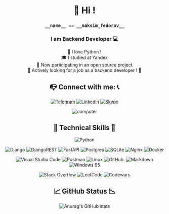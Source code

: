 <span align="center"> <h1></h1> </span>
<span align="center"> <h1> :wave: Hi ! </h1> </span>
<span align="center"> <h3> `__name__ == __maksim_fedorov__` </h3> </span>
<span align="center"> <h3> I am Backend Developer :computer: </h3> </span>

<div align="center">

  <span align="center"> :snake: I love Python !  </span><br>
  <span align="center"> :mortar_board: I studied at Yandex  </span><br>
  <span align="center"> :information_desk_person: Now participating in an open source project  </span><br>
  <span align="center"> :eyes: Actively looking for a job as a backend developer ! :walking: </span><br>

</div>

<div align="center">

  <span align="center"> <h2> :mailbox_with_no_mail: Connect with me: :telephone_receiver: </h2> </span>
  [![Telegram](https://img.shields.io/badge/Telegram-2CA5E0?style=for-the-badge&logo=telegram&logoColor=white)](https://t.me/femakc)
  [![LinkedIn](https://img.shields.io/badge/linkedin-%230077B5.svg?style=for-the-badge&logo=linkedin&logoColor=white)](https://www.linkedin.com/in/maksim-fedorov-1b9261257/)
  [![Skype](https://img.shields.io/badge/Skype-%2300AFF0.svg?style=for-the-badge&logo=Skype&logoColor=white)](https://join.skype.com/invite/jMQgjSgfyhGF)
</div>

<div align="center">
  <img alt="computer" src="https://media.giphy.com/media/AOSwwqVjNZlDO/giphy.gif"><br>
</div>

<div align="center">
  
  <span align="center"> <h2> :open_file_folder: Technical Skills :file_folder: </h2> </span>
  ![Python](https://img.shields.io/badge/python-3670A0?style=for-the-badge&logo=python&logoColor=ffdd54)
</div>
<div align="center">

  ![Django](https://img.shields.io/badge/django-%23092E20.svg?style=for-the-badge&logo=django&logoColor=white)
  ![DjangoREST](https://img.shields.io/badge/DJANGO-REST-ff1709?style=for-the-badge&logo=django&logoColor=white&color=ff1709&labelColor=gray)
  ![FastAPI](https://img.shields.io/badge/FastAPI-005571?style=for-the-badge&logo=fastapi)
  ![Postgres](https://img.shields.io/badge/postgres-%23316192.svg?style=for-the-badge&logo=postgresql&logoColor=white)
  ![SQLite](https://img.shields.io/badge/sqlite-%2307405e.svg?style=for-the-badge&logo=sqlite&logoColor=white)
  ![Nginx](https://img.shields.io/badge/nginx-%23009639.svg?style=for-the-badge&logo=nginx&logoColor=white)
  ![Docker](https://img.shields.io/badge/docker-%230db7ed.svg?style=for-the-badge&logo=docker&logoColor=white)
</div>

<div align="center">

  ![Visual Studio Code](https://img.shields.io/badge/Visual%20Studio%20Code-0078d7.svg?style=for-the-badge&logo=visual-studio-code&logoColor=white)
  ![Postman](https://img.shields.io/badge/Postman-FF6C37?style=for-the-badge&logo=postman&logoColor=white)
  ![Linux](https://img.shields.io/badge/Linux-FCC624?style=for-the-badge&logo=linux&logoColor=black)
  ![GitHub](https://img.shields.io/badge/github-%23121011.svg?style=for-the-badge&logo=github&logoColor=white).
  ![Markdown](https://img.shields.io/badge/markdown-%23000000.svg?style=for-the-badge&logo=markdown&logoColor=white)
  ![Windows 95](https://img.shields.io/badge/Windows%2095-008484?style=for-the-badge&logo=windows95&logoColor=white)
</div>

<div align="center">

  ![Stack Overflow](https://img.shields.io/badge/-Stackoverflow-FE7A16?style=for-the-badge&logo=stack-overflow&logoColor=white)
  ![LeetCode](https://img.shields.io/badge/LeetCode-000000?style=for-the-badge&logo=LeetCode&logoColor=#d16c06)
  ![Codewars](https://img.shields.io/badge/Codewars-B1361E?style=for-the-badge&logo=codewars&logoColor=grey)
</div>

<div align="center">

  <span align="center"> <h2> :chart_with_upwards_trend: GitHub Status :chart_with_downwards_trend: </h2> </span>
  ![Anurag's GitHub stats](https://github-readme-stats.vercel.app/api?username=femakc&show_icons=true&theme=merko)
</div>



